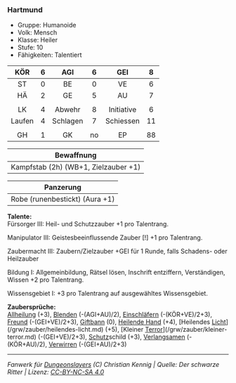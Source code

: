 ### Hartmund

- Gruppe: Humanoide
- Volk: Mensch
- Klasse: Heiler
- Stufe: 10
- Fähigkeiten: Talentiert

|  KÖR   |  6  |   AGI    |  6  |    GEI     |  8  |
| :----: | :-: | :------: | :-: | :--------: | :-: |
|   ST   |  0  |    BE    |  0  |     VE     |  6  |
|   HÄ   |  2  |    GE    |  5  |     AU     |  7  |
|        |     |          |     |            |     |
|   LK   |  4  |  Abwehr  |  8  | Initiative |  6  |
| Laufen |  4  | Schlagen |  7  | Schiessen  | 11  |
|        |     |          |     |            |     |
|   GH   |  1  |    GK    | no  |     EP     | 88  |

|              Bewaffnung              |
| :----------------------------------: |
| Kampfstab (2h) (WB+1, Zielzauber +1) |

|           Panzerung            |
| :----------------------------: |
| Robe (runenbestickt) (Aura +1) |

**Talente:**  
Fürsorger III: Heil- und Schutzzauber +1 pro Talentrang.

Manipulator III: Geistesbeeinflussende Zauber [!] +1 pro Talentrang.

Zaubermacht III: Zaubern/Zielzauber +GEI für 1 Runde, falls Schadens- oder Heilzauber

Bildung I: Allgemeinbildung, Rätsel lösen, Inschrift entziffern, Verständigen, Wissen +2 pro Talentrang.

Wissensgebiet I: +3 pro Talentrang auf ausgewähltes Wissensgebiet.

**Zaubersprüche:**  
[Allheilung](/grw/zauber/allheilung.md) (+3), [Blenden](/grw/zauber/blenden.md) (-(AGI+AU)/2), [Einschläfern](/grw/zauber/einschlaefern.md) (-(KÖR+VE)/2+3), [Freund](/grw/zauber/freund.md) (-(GEI+VE)/2+3), [Giftbann](/grw/zauber/giftbann.md) (0), [Heilende Hand](/grw/zauber/heilende-hand.md) (+4), [Heilendes [Licht](/grw/zauber/licht.md)](/grw/zauber/heilendes-licht.md) (+5), [Kleiner [Terror](/grw/zauber/terror.md)](/grw/zauber/kleiner-terror.md) (-(GEI+VE)/2+3), [Schutz](/fanwerk/zauber/schutz.md)schild (+3), [Verlangsamen](/grw/zauber/verlangsamen.md) (-(KÖR+AU)/2), [Verwirren](/grw/zauber/verwirren.md) (-(GEI+AU)/2+3)

---

_Fanwerk für [Dungeonslayers](https://www.dungeonslayers.net/) (C) Christian Kennig | Quelle: Der schwarze Ritter | Lizenz: [CC-BY-NC-SA 4.0](https://creativecommons.org/licenses/by-nc-sa/4.0/deed.de)_
